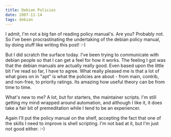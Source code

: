 ```yaml
---
title: Debian Policies
date: 2007-11-14
tags: debian
---
```


I admit, I'm not a big fan of reading policy manual's. Are you? Probably not. So I've been procrastinating the undertaking of the debian policy manual, by doing stuff like writing this post! :-)

But I did scratch the surface today. I've been trying to communicate with debian people so that I can get a feel for how it works. The feeling I got was that the debian manuals are actually really good. Even based upon the little bit I've read so far, I have to agree. What really pleased me is that a lot of what goes on in "apt" is what the policies are about - from main, contrib, and non-free, to priority ratings. Its amazing how useful theory can be from time to time.

What's new to me? A lot, but for starters, the maintainer scripts. I'm still getting my mind wrapped around automation, and although I like it, it does take a fair bit of premeditation while I tend to be an experiencer.

Again I'll put the policy manual on the shelf, accepting the fact that one of the skills I need to improve is shell scripting. I'm not bad at it, but I'm just not good either. :-)

